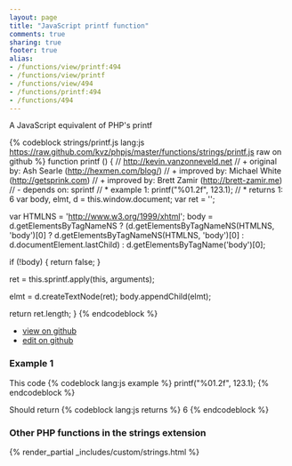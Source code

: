 ```yaml
---
layout: page
title: "JavaScript printf function"
comments: true
sharing: true
footer: true
alias:
- /functions/view/printf:494
- /functions/view/printf
- /functions/view/494
- /functions/printf:494
- /functions/494
---
```

<!-- Generated by Rakefile:build -->
A JavaScript equivalent of PHP's printf

{% codeblock strings/printf.js lang:js https://raw.github.com/kvz/phpjs/master/functions/strings/printf.js raw on github %}
function printf () {
  // http://kevin.vanzonneveld.net
  // +   original by: Ash Searle (http://hexmen.com/blog/)
  // +   improved by: Michael White (http://getsprink.com)
  // +   improved by: Brett Zamir (http://brett-zamir.me)
  // -    depends on: sprintf
  // *     example 1: printf("%01.2f", 123.1);
  // *     returns 1: 6
  var body, elmt, d = this.window.document;
  var ret = '';

  var HTMLNS = 'http://www.w3.org/1999/xhtml';
  body = d.getElementsByTagNameNS ? (d.getElementsByTagNameNS(HTMLNS, 'body')[0] ? d.getElementsByTagNameNS(HTMLNS, 'body')[0] : d.documentElement.lastChild) : d.getElementsByTagName('body')[0];

  if (!body) {
    return false;
  }

  ret = this.sprintf.apply(this, arguments);

  elmt = d.createTextNode(ret);
  body.appendChild(elmt);

  return ret.length;
}
{% endcodeblock %}

 - [view on github](https://github.com/kvz/phpjs/blob/master/functions/strings/printf.js)
 - [edit on github](https://github.com/kvz/phpjs/edit/master/functions/strings/printf.js)

### Example 1
This code
{% codeblock lang:js example %}
printf("%01.2f", 123.1);
{% endcodeblock %}

Should return
{% codeblock lang:js returns %}
6
{% endcodeblock %}


### Other PHP functions in the strings extension
{% render_partial _includes/custom/strings.html %}
